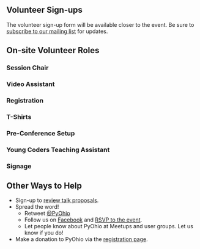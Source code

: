Volunteer Sign-ups
------------------

The volunteer sign-up form will be available closer to the event.
Be sure to [subscribe to our mailing list](/2018/about/keep-in-touch) for updates.

On-site Volunteer Roles
-----------------------

### Session Chair

### Video Assistant

### Registration

### T-Shirts

### Pre-Conference Setup

### Young Coders Teaching Assistant

### Signage

Other Ways to Help
------------------

* Sign-up to [review talk proposals](/2018/program/review-proposals).
* Spread the word!
  * Retweet [@PyOhio](https://twitter.com/pyohio)
  * Follow us on [Facebook](https://www.facebook.com/pyohio) and [RSVP to the event](https://www.facebook.com/events/2071607009786121/).
  * Let people know about PyOhio at Meetups and user groups. Let us know if you do!
* Make a donation to PyOhio via the [registration page](https://ti.to/pyohio/pyohio-2018/).
